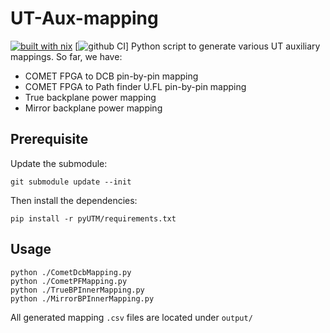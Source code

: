 # UT-Aux-mapping
[![built with nix](https://builtwithnix.org/badge.svg)](https://builtwithnix.org) [![github CI](https://github.com/umd-lhcb/UT-Aux-mapping/main/badge.svg?branch=master)]
Python script to generate various UT auxiliary mappings. So far, we have:

* COMET FPGA to DCB pin-by-pin mapping
* COMET FPGA to Path finder U.FL pin-by-pin mapping
* True backplane power mapping
* Mirror backplane power mapping


## Prerequisite
Update the submodule:
```
git submodule update --init
```

Then install the dependencies:
```
pip install -r pyUTM/requirements.txt
```


## Usage
```
python ./CometDcbMapping.py
python ./CometPFMapping.py
python ./TrueBPInnerMapping.py
python ./MirrorBPInnerMapping.py
```

All generated mapping `.csv` files are located under `output/`
